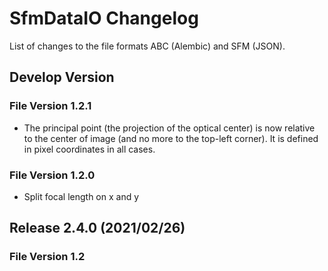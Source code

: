 # SfmDataIO Changelog

List of changes to the file formats ABC (Alembic) and SFM (JSON).


## Develop Version

### File Version 1.2.1
- The principal point (the projection of the optical center) is now relative to the center of image (and no more to the top-left corner). It is defined in pixel coordinates in all cases.

### File Version 1.2.0
- Split focal length on x and y


## Release 2.4.0 (2021/02/26)

### File Version 1.2


